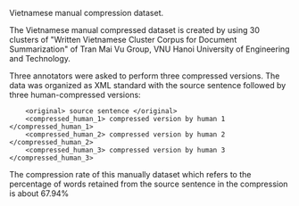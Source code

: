 Vietnamese manual compression dataset.

The Vietnamese manual compressed dataset is created by using 30 clusters of "Written Vietnamese Cluster Corpus for Document Summarization" of Tran Mai Vu Group, VNU Hanoi University of Engineering and Technology. 

Three annotators were asked to perform three compressed versions.
The data was organized as XML standard with the source sentence followed by three human-compressed versions:
```
	<original> source sentence </original>
	<compressed_human_1> compressed version by human 1 </compressed_human_1>
	<compressed_human_2> compressed version by human 2 </compressed_human_2>
	<compressed_human_3> compressed version by human 3 </compressed_human_3>
```
The compression rate of this manually dataset which refers to the percentage of words retained from the source sentence in the compression is about 67.94%
